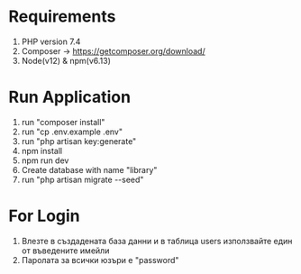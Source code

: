 # Requirements

1. PHP version 7.4
2. Composer -> https://getcomposer.org/download/
3. Node(v12) & npm(v6.13)

# Run Application

1. run "composer install"
2. run "cp .env.example .env"
3. run "php artisan key:generate"
4. npm install
5. npm run dev
6. Create database with name "library"
7. run "php artisan migrate --seed"

# For Login

1. Влезте в създадената база данни и в таблица users използвайте един от въведените имейли
2. Паролата за всички юзъри е "password"
